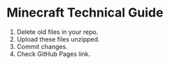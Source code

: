 # Minecraft Technical Guide

1. Delete old files in your repo.
2. Upload these files unzipped.
3. Commit changes.
4. Check GitHub Pages link.